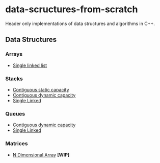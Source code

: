# data-scructures-from-scratch

Header only implementations of data structures and algorithms in C++.

## Data Structures

### Arrays

- [Single linked list](src/SingleLinkedList.hpp)

### Stacks

- [Contiguous static capacity](src/StaticStack.hpp)
- [Contiguous dynamic capacity](src/DynamicStack.hpp)
- [Single Linked](src/LinkedList.hpp)

### Queues

- [Contiguous dynamic capacity](src/StaticQueue.hpp)
- [Single Linked](src/LinkedList.hpp)

### Matrices

- [N Dimensional Array](src/NDimensionalArray.hpp) **[WIP]**